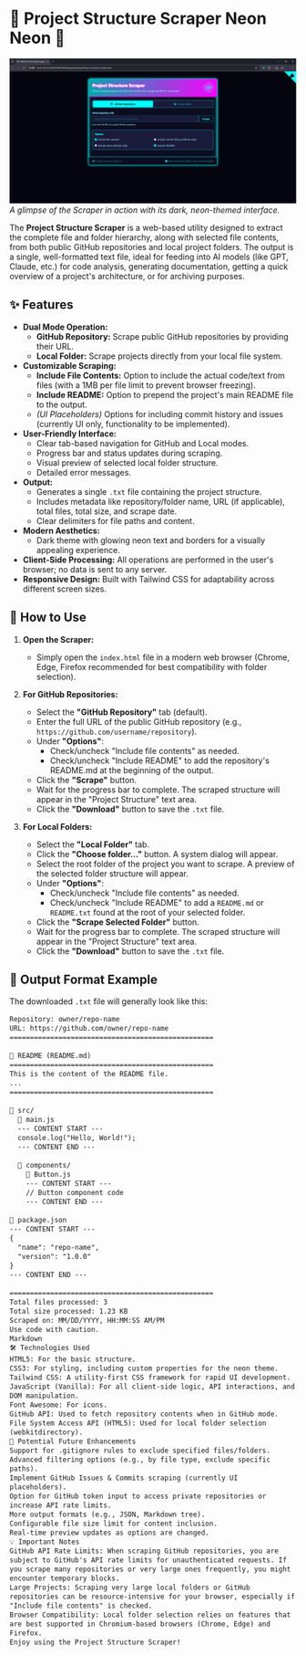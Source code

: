 # 💾 Project Structure Scraper Neon  Neon 💾

![Project Scraper Screenshot](002.png)
*A glimpse of the Scraper in action with its dark, neon-themed interface.*

The **Project Structure Scraper** is a web-based utility designed to extract the complete file and folder hierarchy, along with selected file contents, from both public GitHub repositories and local project folders. The output is a single, well-formatted text file, ideal for feeding into AI models (like GPT, Claude, etc.) for code analysis, generating documentation, getting a quick overview of a project's architecture, or for archiving purposes.

## ✨ Features

*   **Dual Mode Operation:**
    *   **GitHub Repository:** Scrape public GitHub repositories by providing their URL.
    *   **Local Folder:** Scrape projects directly from your local file system.
*   **Customizable Scraping:**
    *   **Include File Contents:** Option to include the actual code/text from files (with a 1MB per file limit to prevent browser freezing).
    *   **Include README:** Option to prepend the project's main README file to the output.
    *   *(UI Placeholders)* Options for including commit history and issues (currently UI only, functionality to be implemented).
*   **User-Friendly Interface:**
    *   Clear tab-based navigation for GitHub and Local modes.
    *   Progress bar and status updates during scraping.
    *   Visual preview of selected local folder structure.
    *   Detailed error messages.
*   **Output:**
    *   Generates a single `.txt` file containing the project structure.
    *   Includes metadata like repository/folder name, URL (if applicable), total files, total size, and scrape date.
    *   Clear delimiters for file paths and content.
*   **Modern Aesthetics:**
    *   Dark theme with glowing neon text and borders for a visually appealing experience.
*   **Client-Side Processing:** All operations are performed in the user's browser; no data is sent to any server.
*   **Responsive Design:** Built with Tailwind CSS for adaptability across different screen sizes.

## 🚀 How to Use

1.  **Open the Scraper:**
    *   Simply open the `index.html` file in a modern web browser (Chrome, Edge, Firefox recommended for best compatibility with folder selection).

2.  **For GitHub Repositories:**
    *   Select the **"GitHub Repository"** tab (default).
    *   Enter the full URL of the public GitHub repository (e.g., `https://github.com/username/repository`).
    *   Under **"Options"**:
        *   Check/uncheck "Include file contents" as needed.
        *   Check/uncheck "Include README" to add the repository's README.md at the beginning of the output.
    *   Click the **"Scrape"** button.
    *   Wait for the progress bar to complete. The scraped structure will appear in the "Project Structure" text area.
    *   Click the **"Download"** button to save the `.txt` file.

3.  **For Local Folders:**
    *   Select the **"Local Folder"** tab.
    *   Click the **"Choose folder..."** button. A system dialog will appear.
    *   Select the root folder of the project you want to scrape. A preview of the selected folder structure will appear.
    *   Under **"Options"**:
        *   Check/uncheck "Include file contents" as needed.
        *   Check/uncheck "Include README" to add a `README.md` or `README.txt` found at the root of your selected folder.
    *   Click the **"Scrape Selected Folder"** button.
    *   Wait for the progress bar to complete. The scraped structure will appear in the "Project Structure" text area.
    *   Click the **"Download"** button to save the `.txt` file.

## 📄 Output Format Example

The downloaded `.txt` file will generally look like this:

```text
Repository: owner/repo-name
URL: https://github.com/owner/repo-name
==================================================

📖 README (README.md)
==================================================
This is the content of the README file.
...
==================================================

📁 src/
  📄 main.js
  --- CONTENT START ---
  console.log("Hello, World!");
  --- CONTENT END ---

  📁 components/
    📄 Button.js
    --- CONTENT START ---
    // Button component code
    --- CONTENT END ---

📄 package.json
--- CONTENT START ---
{
  "name": "repo-name",
  "version": "1.0.0"
}
--- CONTENT END ---

==================================================
Total files processed: 3
Total size processed: 1.23 KB
Scraped on: MM/DD/YYYY, HH:MM:SS AM/PM
Use code with caution.
Markdown
🛠️ Technologies Used
HTML5: For the basic structure.
CSS3: For styling, including custom properties for the neon theme.
Tailwind CSS: A utility-first CSS framework for rapid UI development.
JavaScript (Vanilla): For all client-side logic, API interactions, and DOM manipulation.
Font Awesome: For icons.
GitHub API: Used to fetch repository contents when in GitHub mode.
File System Access API (HTML5): Used for local folder selection (webkitdirectory).
🔮 Potential Future Enhancements
Support for .gitignore rules to exclude specified files/folders.
Advanced filtering options (e.g., by file type, exclude specific paths).
Implement GitHub Issues & Commits scraping (currently UI placeholders).
Option for GitHub token input to access private repositories or increase API rate limits.
More output formats (e.g., JSON, Markdown tree).
Configurable file size limit for content inclusion.
Real-time preview updates as options are changed.
💡 Important Notes
GitHub API Rate Limits: When scraping GitHub repositories, you are subject to GitHub's API rate limits for unauthenticated requests. If you scrape many repositories or very large ones frequently, you might encounter temporary blocks.
Large Projects: Scraping very large local folders or GitHub repositories can be resource-intensive for your browser, especially if "Include file contents" is checked.
Browser Compatibility: Local folder selection relies on features that are best supported in Chromium-based browsers (Chrome, Edge) and Firefox.
Enjoy using the Project Structure Scraper!
